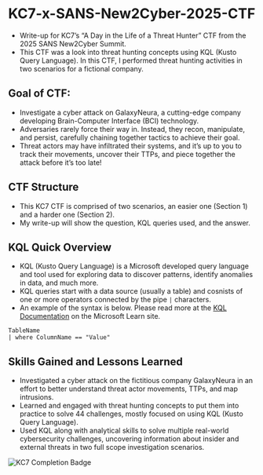 # KC7-x-SANS-New2Cyber-2025-CTF
* Write-up for KC7’s “A Day in the Life of a Threat Hunter” CTF from the 2025 SANS New2Cyber Summit.
* This CTF was a look into threat hunting concepts using KQL (Kusto Query Language). In this CTF, I performed threat hunting activities in two scenarios for a fictional company.

## Goal of CTF:
* Investigate a cyber attack on GalaxyNeura, a cutting-edge company developing Brain-Computer Interface (BCI) technology.
* Adversaries rarely force their way in. Instead, they recon, manipulate, and persist, carefully chaining together tactics to achieve their goal.
* Threat actors may have infiltrated their systems, and it’s up to you to track their movements, uncover their TTPs, and piece together the attack before it’s too late!

## CTF Structure
* This KC7 CTF is comprised of two scenarios, an easier one (Section 1) and a harder one (Section 2).
* My write-up will show the question, KQL queries used, and the answer.

## KQL Quick Overview
* KQL (Kusto Query Language) is a Microsoft developed query language and tool used for exploring data to discover patterns, identify anomalies in data, and much more.
* KQL queries start with a data source (usually a table) and cosnists of one or more operators connected by the pipe  ```|``` characters.
* An example of the syntax is below. Please read more at the [KQL Documentation](https://learn.microsoft.com/en-us/kusto/query/?view=microsoft-fabric) on the Microsoft Learn site.
```kql
TableName
| where ColumnName == "Value"
```

## Skills Gained and Lessons Learned
* Investigated a cyber attack on the fictitious company GalaxyNeura in an effort to better understand threat actor movements, TTPs, and map intrusions.
* Learned and engaged with threat hunting concepts to put them into practice to solve 44 challenges, mostly focused on using KQL (Kusto Query Language).
* Used KQL along with analytical skills to solve multiple real-world cybersecurity challenges, uncovering information about insider and external threats in two full scope investigation scenarios.

![KC7 Completion Badge](https://github.com/user-attachments/assets/4cdbede0-0e32-4964-85da-5d48aef6e371)
